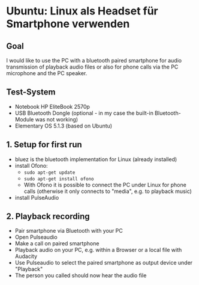 # Ubuntu: Linux als Headset für Smartphone verwenden

## Goal
I would like to use the PC with a bluetooth paired smartphone for audio transmission of playback
audio files or also for phone calls via the PC microphone and the PC speaker.

## Test-System
* Notebook HP EliteBook 2570p
* USB Bluetooth Dongle (optional - in my case the built-in Bluetooth-Module was not working)
* Elementary OS 5.1.3 (based on Ubuntu)

## 1. Setup for first run
* bluez is the bluetooth implementation for Linux (already installed)
* install Ofono:
    * <code>sudo apt-get update</code>
    * <code>sudo apt-get install ofono</code>
    * With Ofono it is possible to connect the PC under Linux for phone calls (otherwise it only 
      connects to "media", e.g. to playback music)
* install PulseAudio

## 2. Playback recording
* Pair smartphone via Bluetooth with your PC 
* Open Pulseaudio
* Make a call on paired smartphone
* Playback audio on your PC, e.g. within a Browser or a local file with Audacity
* Use Pulseaudio to select the paired smartphone as output device under "Playback"
* The person you called should now hear the audio file
